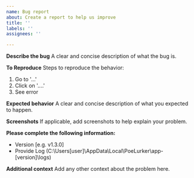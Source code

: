 ```yaml
---
name: Bug report
about: Create a report to help us improve
title: ''
labels: ''
assignees: ''

---
```


**Describe the bug**
A clear and concise description of what the bug is.

**To Reproduce**
Steps to reproduce the behavior:
1. Go to '...'
2. Click on '....'
3. See error

**Expected behavior**
A clear and concise description of what you expected to happen.

**Screenshots**
If applicable, add screenshots to help explain your problem.

**Please complete the following information:**
 - Version [e.g. v1.3.0]
 - Provide Log (C:\Users\[user]\AppData\Local\PoeLurker\app-[version]\logs)

**Additional context**
Add any other context about the problem here.
